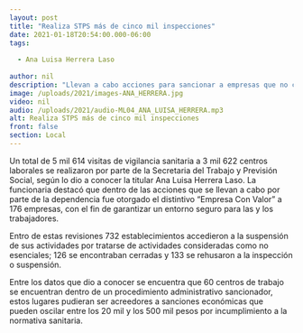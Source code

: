 ```yaml
---
layout: post
title: "Realiza STPS más de cinco mil inspecciones"
date: 2021-01-18T20:54:00.000-06:00
tags:
  
  - Ana Luisa Herrera Laso
  
author: nil
description: "Llevan a cabo acciones para sancionar a empresas que no cumplen los lineamientos. "
image: /uploads/2021/images-ANA_HERRERA.jpg
video: nil
audio: /uploads/2021/audio-ML04_ANA_LUISA_HERRERA.mp3
alt: Realiza STPS más de cinco mil inspecciones
front: false
section: Local
---
```


Un total de 5 mil 614 visitas de vigilancia sanitaria a 3 mil 622 centros laborales se realizaron por parte de la Secretaria del Trabajo y Previsión Social, según lo dio a conocer la titular Ana Luisa Herrera Laso.
La funcionaria destacó que dentro de las acciones que se llevan a cabo por parte de la dependencia fue otorgado el distintivo “Empresa Con Valor” a 176 empresas, con el fin de garantizar un entorno seguro para las y los trabajadores.

Entro de estas revisiones 732 establecimientos accedieron a la suspensión de sus actividades por tratarse de actividades consideradas como no esenciales; 126 se encontraban cerradas y 133 se rehusaron a la inspección o suspensión.

Entre los datos que dio a conocer se encuentra que 60 centros de trabajo se encuentran dentro de un procedimiento administrativo sancionador, estos lugares pudieran ser acreedores a sanciones económicas que pueden oscilar entre los 20 mil y los 500 mil pesos por incumplimiento a la normativa sanitaria.